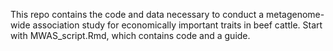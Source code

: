 This repo contains the code and data necessary to conduct a metagenome-wide association study for economically important traits in beef cattle. Start with MWAS_script.Rmd, which contains code and a guide.
